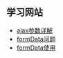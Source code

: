 ## 学习网站<br/>
+ [ajax参数详解](https://www.cnblogs.com/tylerdonet/p/3520862.html)
+ [formData问题](https://segmentfault.com/q/1010000010809191)
+ [formData使用](https://developer.mozilla.org/zh-CN/docs/Web/API/FormData/Using_FormData_Objects)